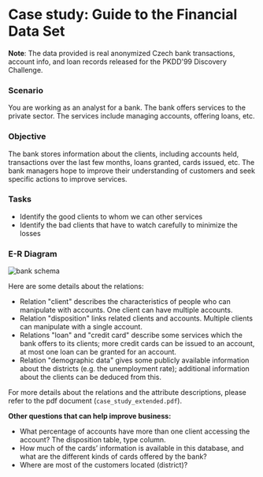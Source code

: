 # Case study: Guide to the Financial Data Set

**Note**: The data provided is real anonymized Czech bank transactions, account info, and loan records released for the PKDD'99 Discovery Challenge.

### Scenario

You are working as an analyst for a bank. The bank offers services to the private sector. The services include managing accounts, offering loans, etc.

### Objective

The bank stores information about the clients, including accounts held, transactions over the last few months, loans granted, cards issued, etc. The bank managers hope to improve their understanding of customers and seek specific actions to improve services.

### Tasks

- Identify the good clients to whom we can other services
- Identify the bad clients that have to watch carefully to minimize the losses

### E-R Diagram

![bank schema](https://education-team-2020.s3-eu-west-1.amazonaws.com/data-analytics/case_study_bank_schema.png)

Here are some details about the relations:

- Relation "client" describes the characteristics of people who can manipulate with accounts. One client can have multiple accounts.
- Relation "disposition" links related clients and accounts. Multiple clients can manipulate with a single account.
- Relations "loan" and "credit card" describe some services which the bank offers to its clients; more credit cards can be issued to an account, at most one loan can be granted for an account.
- Relation "demographic data" gives some publicly available information about the districts (e.g. the unemployment rate); additional information about the clients can be deduced from this.

For more details about the relations and the attribute descriptions, please refer to the pdf document (`case_study_extended.pdf`).

**Other questions that can help improve business:**

- What percentage of accounts have more than one client accessing the account? The disposition table, type column.
- How much of the cards’ information is available in this database, and what are the different kinds of cards offered by the bank?
- Where are most of the customers located (district)?
